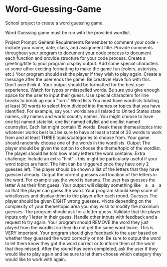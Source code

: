 # Word-Guessing-Game
School project to create a word guessing game.

Word Guessing game must be run with the provided wordlist.

Project Prompt:
General Requirements
Remember to comment your code - include your name, date, class, and assignment title.
Provide comments throughout your program to document your code process to document each function and provide structure for your code process. 
Create a greeting/title to your program display output.
Add some special characters or some other exciting formatting to make the game fun (colors, asterisks, etc.)
Your program should ask the player if they wish to play again. 
Create a message after the user ends the game. 
Be creative! Have fun with this. Don't overthink it. 
Your output should be formatted for the best user experience. Watch for typos or misspelled words. Be sure you give enough space for the user to input their guess. Use special characters for line breaks to break up each "turn."
Word lists
You must have wordlists totaling at least 30 words to select from divided into themes or topics that you have identified. For example, say your words are all related to United States state names, city names and world country names.  You might choose to have one list named statelist, one list named citylist and one list named countrylist. Each list might contain 15 words.
Break these themes/topics into whatever works best but be sure to have at least a total of 30 words to work from and at least THREE topics/categories to choose from. 
Your game should randomly choose one of the words in the wordlists. 
Output
The player should be given the option to choose the theme/topic of the wordlist. 
The player should be told how many letters the word contains.
Extra challenge: Include an extra "hint" - this might be particularly useful if your word topics are hard. The hint can be triggered once they have only 2 guesses left. 
The player should be shown a list of the letters that they have guessed already.
Output the correct guesses and location of the letters in the word. For example say the word is banana. The user has guesses the letter A as their first guess. Your output will display something like _ a _ a _ a  so that the player can guess the word. 
Your program should keep score of wins/losses and display them to the player after each round. 
Guesses
The player should be given EIGHT wrong guesses. *Note depending on the complexity of your theme/topic area you may wish to modify the maximum guesses. 
The program should ask for a letter guess. Validate that the player inputs only 1 letter in their guess. Handle other inputs with feedback and a request to try again.
Your program should REMOVE the word they just played from the wordlist so they do not get the same word twice. This is VERY important.
Your program should give feedback to the user based on whether they guessed the word correctly or not. Be sure to output the word to let them know they got the word correct or to inform them of the word that they missed. 
After the round has been completed, ask the user if they would like to play again and be sure to let them choose which category they would like to work with again.
